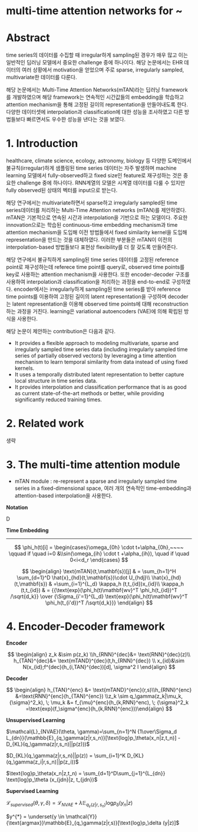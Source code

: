 # multi-time attention networks for ~

# Abstract

time series의 데이터를 수집할 때 irregular하게 sampling된 경우가 매우 많고 이는 일반적인 딥러닝 모델에서 중요한 challenge 중에 하나이다. 해당 논문에서는 EHR 데이터의 여러 상황에서 motivation을 얻었으며 주로 sparse, irregularly sampled, multivariate한 데이터를 다룬다.

해당 논문에서는 Multi-Time Attention Networks(mTAN)라는 딥러닝 framework를 개발하였으며 해당 framework는 연속적인 시간값들의 embedding을 학습하고 attention mechanism을 통해 고정된 길이의 representation을 만들어내도록 한다. 다양한 데이터셋에 interpolation과 classification에 대한 성능을 조사하였고 다른 방법들보다 빠르면서도 우수한 성능을 낸다는 것을 보였다.

# 1. Introduction

healthcare, climate science, ecology, astronomy, biology 등 다양한 도메인에서 불규칙(irregular)하게 샘플링된 time series 데이터는 자주 발생하며 machine learning 모델에서 fully-observed하고 fixed size인 feature로 재구성하는 것은 중요한 challenge 중에 하나이다. RNN계열의 모델은 시계열 데이터를 다룰 수 있지만 fully observed된 상태의 벡터를 input으로 받는다.

해당 연구에서는 multivariate하면서 sparse하고 irregularly sampled된 time series데이터를 처리하는 Multi-Time Attention networks (mTAN)를 제안하였다. mTAN은 기본적으로  연속된 시간과 interpolation을 기반으로 하는 모델이다.  주요한 innovation으로는 학습된 continuous-time embedding mechanism과 time attention mechanism을 도입해 이전 방법들에서 fixed similarity kernel을 도입해 representation을 만드는 것을 대체하였다. 이러한 부분들은 mTAN이 이전의 interpolation-based 방법들보다 표현상 flexibility를 더 잘 갖도록 만들어준다. 

해당 연구에서 불규칙하게 sampling된 time series 데이터를 고정된 reference point로 재구성하는데 referece time point를 query로, observed time points를 key로 사용하는 attention mechanism을 사용한다. 또한 encoder-decoder 구조를 사용하여 interpolation과 classification을 처리하는 과정을 end-to-end로 구성하였다. encoder에서는 irregularly하게 sampling된 time series를 받아 reference time points를 이용하여 고정된 길이의 latent representation을 구성하며 decoder는 latent representation을 이용해 observed time points에 대해 reconstruction하는 과정을 거친다. learning은 variational autoencoders (VAE)에 의해 확립된 방식을 사용한다.

해당 논문이 제안하는 contribution은 다음과 같다.

- It provides a flexible approach to modeling multivariate, sparse and irregularly sampled time series data (including irregularly sampled time series of partially observed vectors) by leveraging a time attention mechanism to learn temporal similarity from data instead of using fixed kernels.
- It uses a temporally distributed latent representation to better capture local structure in time series data.
- It provides interpolation and classification performance that is as good as current state-of-the-art methods or better, while providing significantly reduced training times.

# 2. Related work

생략

# 3. The multi-time attention module

- mTAN module : re-represent a sparse and irregularly sampled time series in a fixed-dimensional space, 여러 개의 연속적인 time-embedding과 attention-based interpolation을 사용한다.

**********Notation**********

D

**Time Embedding** 

 ****

$$
\phi_h(t)[i] = \begin{cases}\omega_{0h} \cdot t+\alpha_{0h},~~~~ \qquad if \quad i=0 &\\sin(\omega_{ih} \cdot t +\alpha_{ih}), \quad if \quad 0<i<d_r \end{cases}
$$

$$
\begin{align} 
	\text{mTAN}(t,\mathbf{s})[j] & = \sum_{h=1}^H \sum_{d=1}^D \hat{x}_{hd}(t,\mathbf{s})\cdot U_{hdj}\\ 
    	\hat{x}_{hd}(t,\mathbf{s}) & =\sum_{i=1}^{L_d} \kappa_h (t,t_{id})x_{id}\\ 
        \kappa_h (t,t_{id}) & = {{\text{exp}(\phi_h(t)\mathbf{wv}^T \phi_h(t_{id})^T /\sqrt{d_k}} \over {\Sigma_{i'=1}^{L_d} \text{exp}(\phi_h(t)\mathbf{wv}^T \phi_h(t_{i'd})^T /\sqrt{d_k}}} 
\end{align}
$$

# 4. Encoder-Decoder framework

**Encoder**

$$
\begin{align} z_k &\sim p(z_k) \\h_{RNN}^{dec}&= \text{RNN}^{dec}(z)\\ h_{TAN}^{dec}&= \text{mTAND}^{dec}(t,h_{RNN}^{dec}) \\ x_{id}&\sim N(x_{id};f^{dec}(h_{i,TAN}^{dec})[d], \sigma^2 I \end{align}
$$

**Decoder**

$$
\begin{align} h_{TAN}^{enc} &= \text{mTAND}^{enc}(r,s)\\h_{RNN}^{enc} &=\text{RNN}^{enc}(h_{TAN}^{enc}) \\z_k \sim q_\gamma(z_k|\mu_k,{\sigma}^2_k), \; \mu_k &= f_{\mu}^{enc}(h_{k,RNN}^enc), \; {\sigma}^2_k =\text{exp}(f_\sigma^{enc}(h_{k,RNN}^{enc}))\end{align} 
$$

******************************************Unsupervised Learning******************************************

$\mathcal{L}_{NVAE}(\theta, \gamma)=\sum_{n=1}^N {1\over\Sigma_d L_{dn}}(\mathbb{E}_{q_\gamma(z|r,s_n)}[\text{log}p_\theta(x_n|z,t_n)] - D_{KL}(q_\gamma(z|r,s_n)||p(z)))$

$D_{KL}(q_\gamma(z|r,s_n)||p(z)) = \sum_{i=1}^K D_{KL}(q_\gamma(z_i|r,s_n)||p(z_i))$

$\text{log}p_\theta(x_n|z,t_n) = \sum_{d=1}^D\sum_{j=1}^{L_{dn}} \text{log}p_\theta (x_{jdn}|z, t_{jdn})$

**************************************Supervised Learning**************************************

$\mathcal{L}_{supervised}(\theta,\gamma,\delta)= \mathcal{L}_{NVAE}+ \lambda \mathbb{E}_{q_\gamma(z|r,s_n)} \text{log}p_\delta (y_n|z)$

$y^{*} = \underset{y \in \mathcal{Y}}{\text{argmax}}\mathbb{E}_{q_\gamma(z|r,s)}[\text{log}p_\delta (y|z)]$